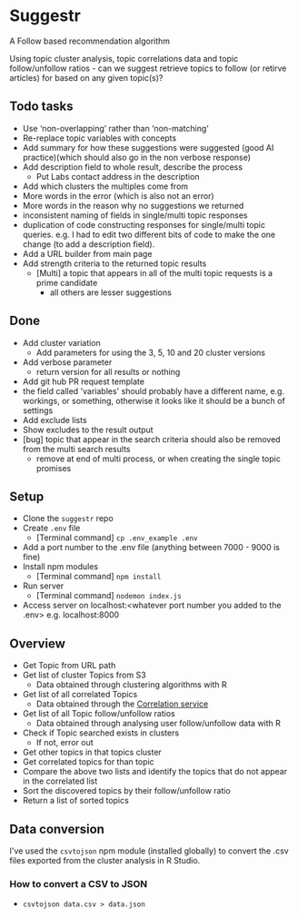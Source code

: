 # Suggestr

A Follow based recommendation algorithm

Using topic cluster analysis, topic correlations data and topic follow/unfollow ratios - can we suggest retrieve topics to follow (or retirve articles) for based on any given topic(s)?

## Todo tasks

-   Use ‘non-overlapping’ rather than ‘non-matching’
-   Re-replace topic variables with concepts
-   Add summary for how these suggestions were suggested (good AI practice)(which should also go in the non verbose response)
-   Add description field to whole result, describe the process
    -   Put Labs contact address in the description
-   Add which clusters the multiples come from
-   More words in the error (which is also not an error)
-   More words in the reason why no suggestions we returned
-   inconsistent naming of fields in single/multi topic responses
-   duplication of code constructing responses for single/multi topic queries. e.g. I had to edit two different bits of code to make the one change (to add a description field).
-   Add a URL builder from main page
-   Add strength criteria to the returned topic results
    -   [Multi] a topic that appears in all of the multi topic requests is a prime candidate
        -   all others are lesser suggestions

## Done

-   Add cluster variation
    -   Add parameters for using the 3, 5, 10 and 20 cluster versions
-   Add verbose parameter
    -   return version for all results or nothing
-   Add git hub PR request template
-   the field called 'variables' should probably have a different name, e.g. workings, or something, otherwise it looks like it should be a bunch of settings
-   Add exclude lists
-   Show excludes to the result output
-   [bug] topic that appear in the search criteria should also be removed from the multi search results
    -   remove at end of multi process, or when creating the single topic promises

## Setup

-   Clone the `suggestr` repo
-   Create `.env` file
    -   [Terminal command] `cp .env_example .env`
-   Add a port number to the .env file (anything between 7000 - 9000 is fine)
-   Install npm modules
    -   [Terminal command] `npm install`
-   Run server
    -   [Terminal command] `nodemon index.js`
-   Access server on localhost:<whatever port number you added to the .env> e.g. localhost:8000

## Overview

-   Get Topic from URL path
-   Get list of cluster Topics from S3
    -   Data obtained through clustering algorithms with R
-   Get list of all correlated Topics
    -   Data obtained through the [Correlation service](http://ftlabs-correlations-topics.herokuapp.com/allCoocs)
-   Get list of all Topic follow/unfollow ratios
    -   Data obtained through analysing user follow/unfollow data with R
-   Check if Topic searched exists in clusters
    -   If not, error out
-   Get other topics in that topics cluster
-   Get correlated topics for than topic
-   Compare the above two lists and identify the topics that do not appear in the correlated list
-   Sort the discovered topics by their follow/unfollow ratio
-   Return a list of sorted topics

## Data conversion

I've used the `csvtojson` npm module (installed globally) to convert the .csv files exported from the cluster analysis in R Studio.

### How to convert a CSV to JSON

-   `csvtojson data.csv > data.json`
